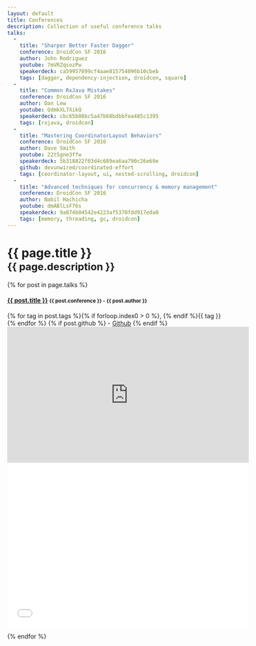 ```yaml
---
layout: default
title: Conferences
description: Collection of useful conference talks
talks:
  -
    title: "Sharper Better Faster Dagger"
    conference: DroidCon SF 2016
    author: John Rodriguez
    youtube: 7mVRZqsozPw
    speakerdeck: ca59957899cf4aae815754096b10cbeb
    tags: [dagger, dependency-injection, droidcon, square]
  -
    title: "Common RxJava Mistakes"
    conference: DroidCon SF 2016
    author: Dan Lew
    youtube: QdmkXL7XikQ
    speakerdeck: cbc65b08bc5a47b68bdbbfea485c1395
    tags: [rxjava, droidcon]
  -
    title: "Mastering CoordinatorLayout Behaviors"
    conference: DroidCon SF 2016
    author: Dave Smith
    youtube: 22tSgne3ffw
    speakerdeck: 5b318822f03d4c689ea6aa790c26e69e
    github: devunwired/coordinated-effort
    tags: [coordinator-layout, ui, nested-scrolling, droidcon]
  -
    title: "Advanced techniques for concurrency & memory management"
    conference: DroidCon SF 2016
    author: Nabil Hachicha
    youtube: dmABlLsF76s
    speakerdeck: 9a874b04542e4223af5370fdd917eda0
    tags: [memory, threading, gc, droidcon]
---
```

<style>
  .speakerdeck-iframe { width: 560px; height: 315px; }
</style>

<h1>{{ page.title }}<br/><small>{{ page.description }}</small></h1>

{% for post in page.talks %}
<h4>
  <a href="#{{ forloop.index0 }}" data-toggle="collapse">{{ post.title }}</a>
  <small>
  <i class="fa fa-calendar"></i> {{ post.conference }}
  -
  <i class="fa fa-user"></i> {{ post.author }}
  </small>
</h4>

<div class="small">
<i class="fa fa-tags"></i> 
{% for tag in post.tags %}{% if forloop.index0 > 0 %}, {% endif %}{{ tag }}{% endfor %}
{% if post.github %}
-
<i class="fa fa-github"></i> <a href="///github.com/{{ post.github }}">Github</a>
{% endif %}
</div>

<div class="collapse" id="{{ forloop.index0 }}">
  <div class="container">
    <div class="row">
      <iframe width="560" height="315" src="https://www.youtube-nocookie.com/embed/{{ post.youtube }}" frameborder="0" allowfullscreen></iframe>
    </div>
    <div class="row">
      <iframe width="560" height="380" allowfullscreen="true" allowtransparency="true" frameborder="0" mozallowfullscreen="true" src="//speakerdeck.com/player/{{ post.speakerdeck }}" style="border:0; padding:0; margin:0; background:transparent;" webkitallowfullscreen="true"></iframe>
    </div>
  </div>
</div>

<div class="clearfix divider"></div>

{% endfor %}
